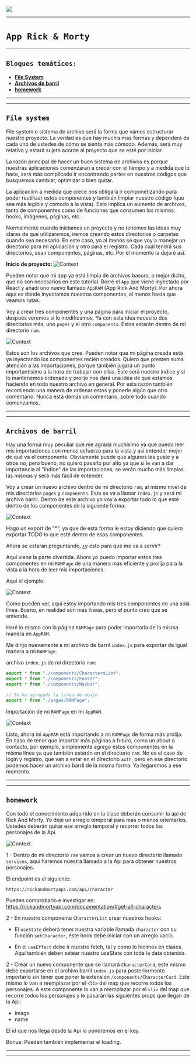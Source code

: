 <p align='left'>
  <img src="https://www.frba.utn.edu.ar/wp-content/uploads/2019/10/logo-UTNBA-PNC-2016-2019-e1570223041254.png" />
</P>

---

# `App Rick & Morty`

---

<a id="top"></a>

## `Bloques temáticos:`

- [**File System**](#item1)
- [**Archivos de barril**](#item2)
- [**homework**](#item3)

---

---

<a id="item1"></a>

## `File system`

File system o sistema de archivo será la forma que vamos estructurar nuestro proyecto. La verdad es que hay muchísimas formas y dependerá de cada uno de ustedes de cómo se sienta más cómodo. Además, será muy relativo y estará sujeto acorde al proyecto que se esté por iniciar.

La razón principal de hacer un buen sistema de archivos es porque nuestras aplicaciones comenzaran a crecer con el tiempo y a medida que lo hace, será más complicado ir encontrando partes en nuestros códigos que busquemos cambiar, optimizar o bien quitar.

La aplicación a medida que crece nos obligará ir componetizando para poder reutilizar estos componentes y también limpiar nuestro código (que sea más legible y cómodo a la vista). Esto implica un aumento de archivos, tanto de componentes como de funciones que consumen los mismos: hooks, imágenes, páginas, etc.

Normalmente cuando iniciamos un proyecto y no tenemos las ideas muy claras de que utilizaremos, iremos creando estos directorios o carpetas cuando sea necesario. En este caso, yo al menos sé que voy a manejar un directorio para mi aplicación y otro para el registro. Cada cual tendrá sus directorios, sean componentes, páginas, etc. Por el momento la dejaré así.

**Inicio de proyecto:**
![Context](./img/img-1.png)

Pueden notar que mi app ya está limpia de archivos basura, o mejor dicho, que no son necesarios en este tutorial. Borré el `App` que viene inyectado por React y añadí uno nuevo llamado `AppRAM` (App Rick And Morty). Por ahora aquí es donde inyectamos nuestros componentes, al menos hasta que veamos rutas.

Voy a crear tres componentes y una página para iniciar el proyecto, después veremos si lo modificamos. Ya con esta idea necesito dos directorios más, uno `pages` y el otro `components`. Estos estarán dentro de mi directorio `ram`.

![Context](./img/img-2.png)

Estos son los archivos que cree. Pueden notar que mi página creada está ya inyectando los componentes recién creados. Quiero que presten suma atención a las importaciones, porque también jugará un punto importantísimo a la hora de trabajar con ellas. Este será nuestro índice y si lo mantenemos ordenado y prolijo nos dará una idea de qué estamos haciendo en todo nuestro archivo en general. Por esta razón también recomiendo una manera de ordenar estos y ponerle algún que otro comentario. Nunca está demás un comentario, sobre todo cuando comenzamos.

---

---

## `Archivos de barril`

Hay una forma muy peculiar que me agrada muchísimo ya que puedo leer mis importaciones con menos esfuerzo para la vista y así entender mejor de qué va el componente.
Obviamente puede que algunos les guste y a otros no, pero bueno, no quiero pasarlo por alto ya que si le van a dar importancia al "índice" de las importaciones, se verán mucho más limpias las mismas y será más fácil de entender.

Voy a crear un nuevo archivo dentro de mi directorio `ram`, al mismo nivel de mis directorios `pages` y `components`. Este se va a llamar `index.js` y será mi archivo barril. Dentro de este archivo yo voy a exportar todo lo que esté dentro de los componentes de la siguiente forma:

![Context](./img/img-3.png)

Hago un export de "\*", ya que de esta forma le estoy diciendo que quiero exportar TODO lo que esté dentro de esos componentes.

Ahora se estarán preguntando, ¿y esto para que me va a servir?

Aquí viene la parte divertida. Ahora yo puedo importar estos tres componentes en mi `RAMPage` de una manera más eficiente y prolija para la vista a la hora de leer mis importaciones.

Aquí el ejemplo:

![Context](./img/img-4.png)

Como pueden ver, aquí estoy importando mis tres componentes en una sola línea. Bueno, en realidad son más líneas, pero el punto creo que se entiende.

Haré lo mismo con la página `RAMPage` para poder importarla de la misma manera en `AppRAM`.

Me dirijo nuevamente a mi archivo de barril `index.js` para exportar de igual manera a mi `RAMPage`.

archivo `index.js` de mi directorio `ram`:

```js
export * from "./components/CharactersList";
export * from "./components/Footer";
export * from "./components/Navbar";

// Se ha agregado la línea de abajo
export * from "./pages/RAMPage";
```

Importación de mi `RAMPage` en mi `AppRAM`.

![Context](./img/img-5.png)

Listo, ahora mi `AppRAM` está importando a mi `RAMPage` de forma más prolija. En caso de tener que importar más páginas a futuro, como un about o contacto, por ejemplo, simplemente agrego estos componentes en la misma línea ya que también estarán en el directorio `ram`. No es el caso de login y registro, que van a estar en el directorio `auth`, pero en ese directorio podemos hacer un archivo barril de la misma forma. Ya llegaremos a ese momento.

---

---

## `homework`

Con todo el conocimiento adquirido en la clase deberán consumir la api de Rick And Morty. Yo dejé un arreglo temporal para más o menos orientarlos. Ustedes deberán quitar ese arreglo temporal y recorrer todos los personajes de la Api.

![Context](./img/img-6.png)

1 - Dentro de mi directorio `ram` vamos a crear un nuevo directorio llamado `services`, aquí haremos nuestra llamado a la Api para obtener nuestros personajes.

El endpoint es el siguiente:

```
https://rickandmortyapi.com/api/character
```

Pueden comprobarlo e investigar en:
<https://rickandmortyapi.com/documentation/#get-all-characters>

2 - En nuestro componente `CharacterList` crear nuestros hooks:

- El `useState` deberá tener nuestra variable llamada `character` con su función `setCharacter`, éste hook debe iniciar con un arreglo vacío.

- En el `useEffect` debe ir nuestro fetch, tal y como lo hicimos en clases. Aquí también deben setear nuestro useState con toda la data obtenida.

2 - Crear un nuevo componente que se llamará `CharacterCard`, este mismo debe exportarse en el archivo barril `index.js` para posteriormente importarlo sin tener que poner la extensión `/components/CharacterCard`. Este mismo lo van a reemplazar por el `<li>` del map que recorre todos los personajes. A este componente lo van a reemplazar por el `<li>` del map que recorre todos los personajes y le pasarán las siguientes props que llegan de la Api:

- image
- name

El id que nos llega desde la Api lo pondremos en el key.

Bonus: Pueden también implementar el loading.

---

---
